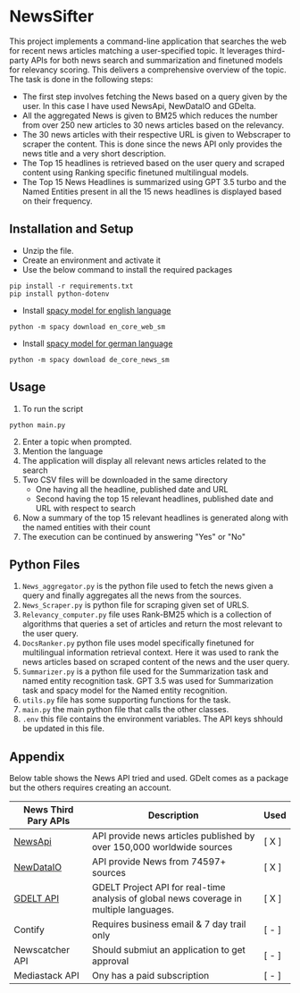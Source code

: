 # NewsSifter


This project implements a command-line application that searches the web for recent news articles matching a user-specified topic. It leverages third-party APIs for both news search and summarization and finetuned models for relevancy scoring. This delivers a comprehensive overview of the topic. The task is done in the following steps:
- The first step involves fetching the News based on a query given by the user. In this case I have used NewsApi, NewDataIO and GDelta.
- All the aggregated News is given to BM25 which reduces the number from over 250 new articles to 30 news articles based on the relevancy.
- The 30 news articles with their respective URL is given to Webscraper to scraper the content. This is done since the news API only provides the news title and a very short description.
- The Top 15 headlines is retrieved based on the user query and scraped content using Ranking specific finetuned multilingual models.
- The Top 15 News Headlines is summarized using GPT 3.5 turbo and the Named Entities present in all the 15 news headlines is displayed based on their frequency.


## Installation and Setup

- Unzip the file.
- Create an environment and activate it
- Use the below command to install the required packages
```
pip install -r requirements.txt
pip install python-dotenv
```
- Install [spacy model for english language](https://spacy.io/models/en)
```
python -m spacy download en_core_web_sm
```
- Install [spacy model for german language](https://spacy.io/models/de)
```
python -m spacy download de_core_news_sm
```

## Usage

1. To run the script
```
python main.py
```
2. Enter a topic when prompted.
3. Mention the language
4. The application will display all relevant news articles related to the search
5. Two CSV files will be downloaded in the same directory
     - One having all the headline, published date and URL 
     - Second having the top 15 relevant headlines, published date and URL with respect to search    
6. Now a summary of the top 15 relevant headlines is generated along with the named entities with their count
7. The execution can be continued by answering "Yes" or "No"

## Python Files

1. `News_aggregator.py` is the python file used to fetch the news given a query and finally aggregates all the news from the sources.
2. `News_Scraper.py` is python file for scraping given set of URLS.
3. `Relevancy_computer.py` file uses Rank-BM25 which is a collection of algorithms that queries a set of articles and return the most relevant to the user query.
4. `DocsRanker.py` python file uses model specifically finetuned for multilingual information retrieval context. Here it was used to rank the news articles based on scraped content of the news and the user query.
5. `Summarizer.py` is a python file used for the Summarization task and named entity recognition task. GPT 3.5 was used for Summarization task and spacy model for the Named entity recognition.
6. `utils.py` file has some supporting functions for the task.
7. `main.py` the main python file that calls the other classes.
8. `.env` this file contains the environment variables. The API keys shhould be updated in this file.

## Appendix

Below table shows the News API tried and used. GDelt comes as a package but the others requires creating an account.

| News Third Pary APIs         | Description                                          | Used | 
|-----------------|-------------------------------------------------------| ------ | 
| [NewsApi](https://newsapi.org/)     | API provide news articles published by over 150,000 worldwide sources | [ X ] | 
| [NewDataIO](https://newsdata.io/)  | API provide News from 74597+ sources | [ X ] |
| [GDELT API](https://github.com/gdelt/gdelt.github.io) | GDELT Project API for real-time analysis of global news coverage in multiple languages. |  [ X ] |
| Contify  | Requires business email & 7 day trail only | [ - ]
| Newscatcher API | Should submiut an application to get approval | [ - ] |
| Mediastack API | Ony has a paid subscription | [ - ] |
